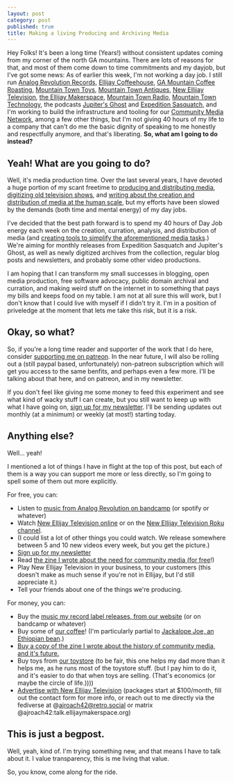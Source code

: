 ```yaml
---
layout: post
category: post
published: true
title: Making a living Producing and Archiving Media
---
```

Hey Folks! It's been a long time (Years!) without consistent updates coming from my corner of the north GA mountains. There are lots of reasons for that, and most of them come down to time commitments and my dayjob, but I've got some news: As of earlier this week, I'm not working a day job. I still run [Analog Revolution Records](https://analogrevolution.com), [Ellijay Coffeehouse](https://ellijaycoffeehouse.com), [GA Mountain Coffee Roasting](https://gamountaincoffee.com), [Mountain Town Toys](https://mountaintowntoys.com), [Mountain Town Antiques](https://mountaintownantiques.com), [New Ellijay Television](https://newellijay.tv), [the Ellijay Makerspace](https://ellijaymakerspace.org), [Mountain Town Radio](https://mountaintown.fm), [Mountain Town Technology](https://mountaintown.technology), the podcasts [Jupiter's Ghost](https://intergalactic.computer) and [Expedition Sasquatch](https://expeditionsasquatch.org), and I'm working to build the infrastructure and tooling for our [Community Media Network](https://communitymedia.network), among a few other things, but I'm not giving 40 hours of my life to a company that can't do me the basic dignity of speaking to me honestly and respectfully anymore, and that's liberating. **So, what am I going to do instead?**

## Yeah! What are you going to do? 

Well, it's media production time. Over the last several years, I have devoted a huge portion of my scant freetime to [producing and distributing media](https://vod.newellijay.tv/c/newellijaytv/videos?s=1), [digitizing old television shows](https://vod.newellijay.tv/c/archives/videos), and [writing about the creation and distribution of media at the human scale](https://communitymedia.network), but my efforts have been slowed by the demands (both time and mental energy) of my day jobs. 

I've decided that the best path forward is to spend my 40 hours of Day Job energy each week on the creation, curration, analysis, and distribution of media (and [creating tools to simplify the aforementioned media tasks](https://mountaintown.technology).) We're aiming for monthly releases from Expedition Sasquatch and Jupiter's Ghost, as well as newly digitized archives from the collection, regular blog posts and newsletters, and probably some other video productions. 

I am hoping that I can transform my small successes in blogging, open media production, free software advocacy, public domain archival and curration, and making weird stuff on the internet in to something that pays my bills and keeps food on my table. I am not at all sure this will work, but I don't know that I could live with myself if I didn't try it. I'm in a position of priveledge at the moment that lets me take this risk, but it is a risk. 

## Okay, so what? 

So, if you're a long time reader and supporter of the work that I do here, consider [supporting me on patreon](https://www.patreon.com/ajroach42). In the near future, I will also be rolling out a (still paypal based, unfortunately) non-patreon subscription which will get you access to the same benfits, and perhaps even a few more. I'll be talking about that here, and on patreon, and in my newsletter. 

If you don't feel like giving me some money to feed this experiment and see what kind of wacky stuff I can create, but you still want to keep up with what I have going on, [sign up for my newsletter](https://tinyletter.com/ajroach42). I'll be sending updates out monthly (at a minimum) or weekly (at most!) starting today. 

## Anything else? 

Well... yeah! 

I mentioned a lot of things I have in flight at the top of this post, but each of them is a way you can support me more or less directly, so I'm going to spell some of them out more explicitly. 

For free, you can: 
- Listen to [music from Analog Revolution on bandcamp](https://analogrevolution.bandcamp.com) (or spotify or whatever)
- Watch [New Ellijay Television online](https://vod.newellijay.tv/w/hPrMTPpUuP8ZLoaqHTkLmd) or on the [New Ellijay Television Roku channel](https://channelstore.roku.com/details/923c7927ca06324871b965f166805a5b/new-ellijay-tv#!). 
- (I could list a lot of other things you could watch. We release somewhere between 5 and 10 new videos every week, but you get the picture.) 
- [Sign up for my newsletter](https://tinyletter.com/ajroach42)
- Read [the zine I wrote about the need for community media (for free](https://communitymedia.network)!) 
- Play New Ellijay Television in your business, to your customers (this doesn't make as much sense if you're not in Ellijay, but I'd still appreciate it.) 
- Tell your friends about one of the things we're producing. 

For money, you can: 
- Buy the [music my record label releases, from our website](https://analogrevolution.com) (or on bandcamp or whatever) 
- Buy some of [our coffee](https://gamountaincoffee.com)! (I'm particularly partial to [Jackalope Joe, an Ethiopian bean](https://gamountaincoffee.com/jackalope-joe/).) 
- [Buy a copy of the zine I wrote about the history of community media, and it's future.](https://communitymedia.network)
- Buy toys from [our toystore](https://mountaintowntoys.com) (to be fair, this one helps my dad more than it helps me, as he runs most of the toystore stuff. (but I pay him to do it, and it's easier to do that when toys are selling. (That's economics (or maybe the circle of life.))))
- [Advertise with New Ellijay Television](https://newellijay.tv/make-tv-with-us/) (packages start at $100/month, fill out the contact form for more info, or reach out to me directly via the fediverse at @ajroach42@retro.social or matrix @ajroach42:talk.ellijaymakerspace.org)

## This is just a begpost. 

Well, yeah, kind of. I'm trying something new, and that means I have to talk about it. I value transparency, this is me living that value. 

So, you know, come along for the ride.
